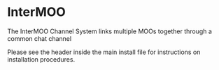InterMOO
========

The InterMOO Channel System links multiple MOOs together through a common chat channel

Please see the header inside the main install file for instructions on installation procedures. 
